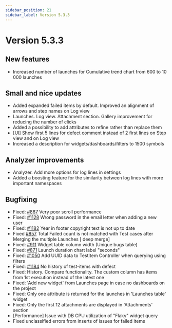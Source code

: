 ```yaml
---
sidebar_position: 21
sidebar_label: Version 5.3.3
---
```


# Version 5.3.3

## New features

- Increased number of launches for Cumulative trend chart from 600 to 10 000 launches

## Small and nice updates

- Added expanded failed items by default. Improved an alignment of arrows and step names on Log view
- Launches. Log view. Attachment section. Gallery improvement for reducing the number of clicks
- Added a possibility to add attributes to refine rather than replace them
- [UI] Show first 5 lines for defect comment instead of 2 first lines on Step view and on Log view
- Increased a description for widgets/dashboards/filters to 1500 symbols

## Analyzer improvements
- Analyzer. Add more options for log lines in settings
- Added a boosting feature for the similarity between log lines with more important namespaces

## Bugfixing
- Fixed: [#867](https://github.com/reportportal/reportportal/issues/867) Very poor scroll performance
- Fixed: [#1128](https://github.com/reportportal/reportportal/issues/1128) Wrong password in the email letter when adding a new user
- Fixed: [#1182](https://github.com/reportportal/reportportal/issues/1182) Year in footer copyright text is not up to date
- Fixed [#857](https://github.com/reportportal/reportportal/issues/857) Total Failed count is not matched with Test cases after Merging the multiple Launches [ deep merge]
- Fixed: [#911](https://github.com/reportportal/reportportal/issues/911) Widget table column width (Unique bugs table)
- Fixed: [#871](https://github.com/reportportal/reportportal/issues/871) Launch duration chart label "seconds"
- Fixed: [#1050](https://github.com/reportportal/reportportal/issues/1050) Add UUID data to TestItem Controller when querying using filters
- Fixed: [#1184](https://github.com/reportportal/reportportal/issues/1184) No history of test-items with defect
- Fixed: History. Compare functionality. The custom column has items from 1st execution instead of the latest one
- Fixed: 'Add new widget' from Launches page in case no dashboards on the project
- Fixed:  Only one attribute is returned for the launches in  'Launches table' widget
- Fixed: Only the first 12 attachments are displayed in 'Attachments' section
- [Performance] Issue with DB CPU utilization of "Flaky" widget query
- Fixed unclassified errors from inserts of issues for failed items
